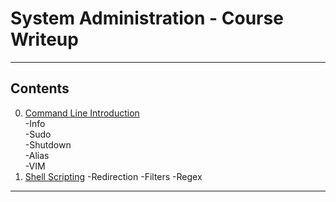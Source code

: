 # System Administration - Course Writeup

---------------
## Contents

0. [Command Line Introduction](./Command_Line_Introduction)  
  -Info  
  -Sudo  
  -Shutdown  
  -Alias  
  -VIM
1. [Shell Scripting](./Shell_Scripting)
  -Redirection
  -Filters
  -Regex

---------------
